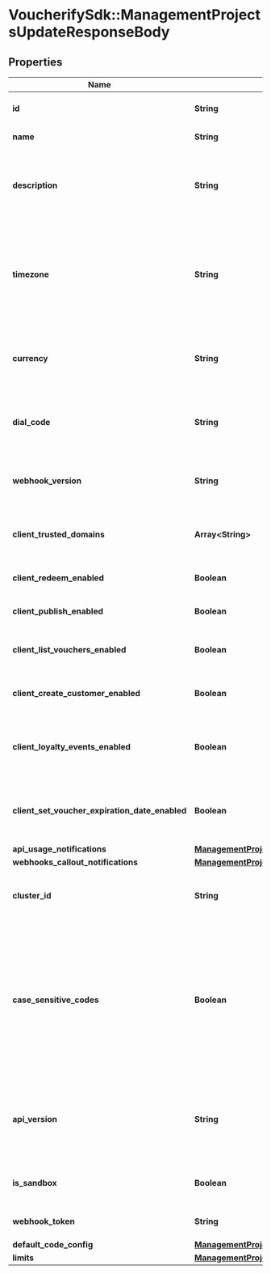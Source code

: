 # VoucherifySdk::ManagementProjectsUpdateResponseBody

## Properties

| Name | Type | Description | Notes |
| ---- | ---- | ----------- | ----- |
| **id** | **String** | Unique identifier of the project. | [optional] |
| **name** | **String** | The name of the project. | [optional] |
| **description** | **String** | A user-defined description of the project, e.g. its purpose, scope, region. | [optional] |
| **timezone** | **String** | The time zone in which the project is established. It can be in the GMT format or in accordance with IANA time zone database. | [optional] |
| **currency** | **String** | The currency used in the project. It is equal to a 3-letter ISO 4217 code. | [optional] |
| **dial_code** | **String** | The country dial code for the project. It is equal to an ITU country code. | [optional] |
| **webhook_version** | **String** | The webhook version used in the project. | [optional][default to &#39;v2024-01-01&#39;] |
| **client_trusted_domains** | **Array&lt;String&gt;** | An array of URL addresses that allow client requests. | [optional] |
| **client_redeem_enabled** | **Boolean** | Enables client-side redemption. | [optional] |
| **client_publish_enabled** | **Boolean** | Enables client-side publication. | [optional] |
| **client_list_vouchers_enabled** | **Boolean** | Enables client-side listing of vouchers. | [optional] |
| **client_create_customer_enabled** | **Boolean** | Enables client-side creation of customers. | [optional] |
| **client_loyalty_events_enabled** | **Boolean** | Enables client-side events for loyalty and referral programs. | [optional] |
| **client_set_voucher_expiration_date_enabled** | **Boolean** | Enables client-side setting of voucher expiration date. | [optional] |
| **api_usage_notifications** | [**ManagementProjectsUpdateResponseBodyApiUsageNotifications**](ManagementProjectsUpdateResponseBodyApiUsageNotifications.md) |  | [optional] |
| **webhooks_callout_notifications** | [**ManagementProjectsUpdateResponseBodyWebhooksCalloutNotifications**](ManagementProjectsUpdateResponseBodyWebhooksCalloutNotifications.md) |  | [optional] |
| **cluster_id** | **String** | The identifier of the cluster where the project will be created. | [optional] |
| **case_sensitive_codes** | **Boolean** | Determines if the vouchers in the project will be: - case sensitive - if &#x60;true&#x60;, &#x60;C0dE-cfV&#x60; is **not** equal to &#x60;c0de-cfv&#x60;), - case insensitive - if &#x60;false&#x60;, &#x60;C0dE-cfV&#x60; is equal to &#x60;c0de-cfv&#x60;. | [optional] |
| **api_version** | **String** | The API version used in the project. Currently, the default and only value is &#x60;v2018-08-01&#x60;. | [optional][default to &#39;v2018-08-01&#39;] |
| **is_sandbox** | **Boolean** | Determines if the project is a sandbox project. | [optional] |
| **webhook_token** | **String** | Webhook token used for authentication. | [optional] |
| **default_code_config** | [**ManagementProjectsUpdateResponseBodyDefaultCodeConfig**](ManagementProjectsUpdateResponseBodyDefaultCodeConfig.md) |  | [optional] |
| **limits** | [**ManagementProjectsUpdateResponseBodyLimits**](ManagementProjectsUpdateResponseBodyLimits.md) |  | [optional] |

